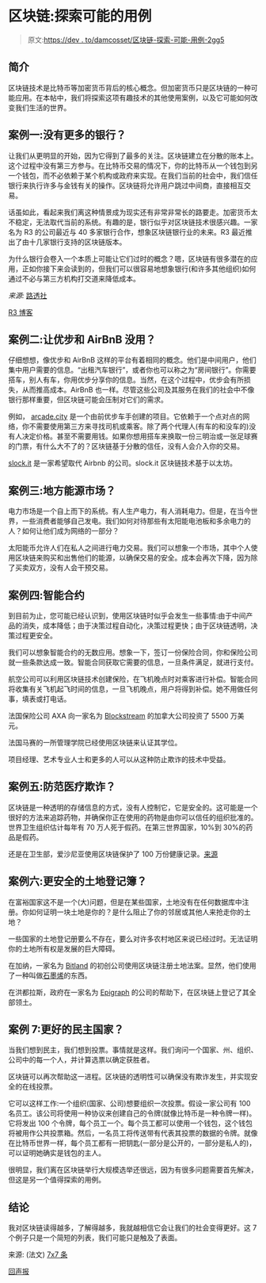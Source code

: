 # 区块链:探索可能的用例

> 原文:[https://dev . to/damcosset/区块链-探索-可能-用例-2gg5](https://dev.to/damcosset/blockchain-exploring-possible-use-cases-2gg5)

## [](#introduction)简介

区块链技术是比特币等加密货币背后的核心概念。但加密货币只是区块链的一种可能应用。在本帖中，我们将探索这项有趣技术的其他使用案例，以及它可能如何改变我们生活的世界。

## [](#case-1-no-more-banks)案例一:没有更多的银行？

让我们从更明显的开始，因为它得到了最多的关注。区块链建立在分散的账本上。这个过程中没有第三方参与。在比特币交易的情况下，你的比特币从一个钱包到另一个钱包，而不必依赖于某个机构或政府来实现。在我们当前的社会中，我们信任银行来执行许多与金钱有关的操作。区块链将允许用户跳过中间商，直接相互交易。

话虽如此，看起来我们离这种情景成为现实还有非常非常长的路要走。加密货币太不稳定，无法取代当前的系统。有趣的是，银行似乎对区块链技术很感兴趣。一家名为 R3 的公司最近与 40 多家银行合作，想象区块链银行业的未来。R3 最近推出了由十几家银行支持的区块链版本。

为什么银行会卷入一个本质上可能让它们过时的概念？嗯，区块链有很多潜在的应用，正如你接下来会读到的，但我们可以很容易地想象银行(和许多其他组织)如何通过不必与第三方机构打交道来降低成本。

*来源:*
[路透社](https://www.reuters.com/article/us-r3-blockchain/bank-backed-r3-launches-new-version-of-its-blockchain-idUSKCN1C80MS)

[R3 博客](https://www.r3.com/blog/2017/10/31/r3-and-22-banks-build-real-time-international-payments-solution-on-corda-dlt-platform/)

## [](#case-2-make-uber-and-airbnb-useless-)案例二:让优步和 AirBnB 没用？

仔细想想，像优步和 AirBnB 这样的平台有着相同的概念。他们是中间用户，他们集中用户需要的信息。“出租汽车银行”，或者你也可以称之为“房间银行”。你需要搭车，别人有车，你用优步分享你的信息。当然，在这个过程中，优步会有所损失，从而推高成本。AirBnB 也一样。尽管这些公司及其服务在我们的社会中不像银行那样重要，但区块链可能会压制对它们的需求。

例如， [arcade.city](https://arcade.city/) 是一个由前优步车手创建的项目。它依赖于一个点对点的网络，你不需要使用第三方来寻找司机或乘客。除了两个代理人(有车的和没车的)没有人决定价格。甚至不需要用钱。如果你想用搭车来换取一份三明治或一张足球赛的门票，有什么大不了的？区块链基于分散的信任，没有人会介入你的交易。

[slock.it](https://slock.it/) 是一家希望取代 Airbnb 的公司。slock.it 区块链技术基于以太坊。

## [](#case-3-local-energy-markets-)案例三:地方能源市场？

电力市场是一个自上而下的系统。有人生产电力，有人消耗电力。但是，在当今世界，一些消费者能够自己发电。我们如何对待那些有太阳能电池板和多余电力的人？如何让他们成为网络的一部分？

太阳能币允许人们在私人之间进行电力交易。我们可以想象一个市场，其中个人使用区块链来购买和出售他们的能源，以确保交易的安全。成本会再次下降，因为除了买卖双方，没有人会干预交易。

## [](#case-4-smart-contracts)案例四:智能合约

到目前为止，您可能已经认识到，使用区块链时似乎会发生一些事情:由于中间产品的消失，成本降低；由于决策过程自动化，决策过程更快；由于区块链透明，决策过程更安全。

我们可以想象智能合约的无数应用。想象一下，签订一份保险合同，你和保险公司就一些条款达成一致。智能合同获取它需要的信息，一旦条件满足，就进行支付。

航空公司可以利用区块链技术创建保险，在飞机晚点时对乘客进行补偿。智能合同将收集有关飞机起飞时间的信息，一旦飞机晚点，用户将得到补偿。她不用做任何事，填表或打电话。

法国保险公司 AXA 向一家名为 [Blockstream](https://blockstream.com/) 的加拿大公司投资了 5500 万美元。

法国马赛的一所管理学院已经使用区块链来认证其学位。

项目经理、艺术专业人士和更多的人可以从这种防止欺诈的技术中受益。

## [](#case-5-prevent-medecines-frauds)案例五:防范医疗欺诈？

区块链是一种透明的存储信息的方式，没有人控制它，它是安全的。这可能是一个很好的方法来追踪药物，并确保你正在使用的药物是由你可以信任的组织批准的。世界卫生组织估计每年有 70 万人死于假药。在第三世界国家，10%到 30%的药品是假药。

还是在卫生部，爱沙尼亚使用区块链保护了 100 万份健康记录。[来源](http://uk.businessinsider.com/guardtime-estonian-health-records-industrial-blockchain-bitcoin-2016-3)

## [](#case-6-safer-land-registers)案例六:更安全的土地登记簿？

在富裕国家这不是一个(大)问题，但是在某些国家，土地没有在任何数据库中注册。你如何证明一块土地是你的？是什么阻止了你的邻居或其他人来抢走你的土地？

一些国家的土地登记册要么不存在，要么对许多农村地区来说已经过时。无法证明你的土地所有权是发展的巨大障碍。

在加纳，一家名为 [Bitland](http://www.bitland.world/about/) 的初创公司使用区块链注册土地法案。显然，他们使用了一种叫做[石墨烯](http://docs.bitshares.org/)的东西。

在洪都拉斯，政府在一家名为 [Epigraph](http://epigraph.io/index) 的公司的帮助下，在区块链上登记了其全部领土。

## [](#case-7-better-democracies)案例 7:更好的民主国家？

当我们想到民主，我们想到投票。事情就是这样。我们询问一个国家、州、组织、公司中的每一个人，并计算选票以确定获胜者。

区块链可以再次帮助这一进程。区块链的透明性可以确保没有欺诈发生，并实现安全的在线投票。

它可以这样工作:一个组织(国家、公司)想要组织一次投票。假设一家公司有 100 名员工。该公司将使用一种协议来创建自己的令牌(就像比特币是一种令牌一样)。它将发出 100 个令牌，每个员工一个。每个员工都可以使用一个钱包，这个钱包将被用作公共投票箱。然后，一名员工将传送带有代表其投票的数据的令牌。就像在比特币世界一样，每个员工都有一把钥匙(一部分是公开的，一部分是私人的)，可以证明她确实是钱包的主人。

很明显，我们离在区块链举行大规模选举还很远，因为有很多问题需要首先解决，但这是另一个值得探索的用例。

## [](#conclusion)结论

我对区块链读得越多，了解得越多，我就越相信它会让我们的社会变得更好。这 7 个例子只是一个简短的列表，我们可能只是触及了表面。

来源: (法文)
[7x7 条](https://www.7x7.press/7-applications-possibles-de-la-technologie-blockchain)

[回声报](https://start.lesechos.fr/actu-entreprises/technologie-digital/blockchain-5-applications-concretes-et-revolutionnaires-7761.php)